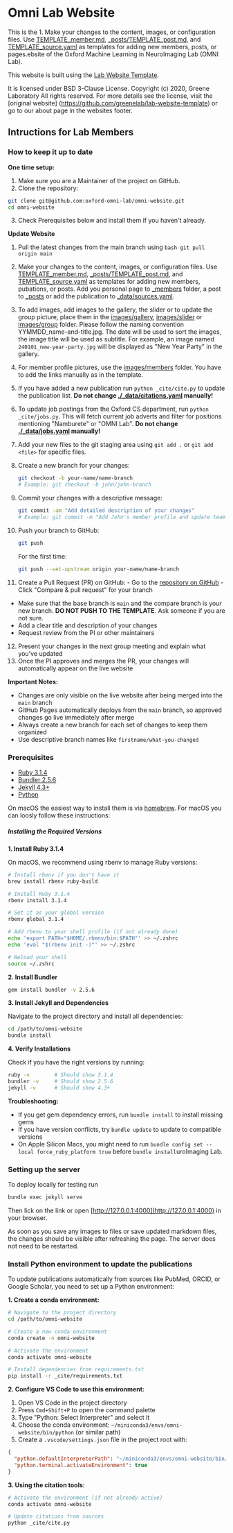 # Omni Lab Website

This is the 1. Make your changes to the content, images, or configuration files. Use [TEMPLATE_member.md](TEMPLATE_member.md), [\_posts/TEMPLATE_post.md](./_posts/TEMPLATE_post.md), and [TEMPLATE_source.yaml](TEMPLATE_source.yaml) as templates for adding new members, posts, or pages.ebsite of the Oxford Machine Learning in NeuroImaging Lab (OMNI Lab).

This website is built using the [Lab Website Template](https://github.com/greenelab/lab-website-template).

It is licensed under BSD 3-Clause License. Copyright (c) 2020, Greene Laboratory All rights reserved. For more details see the license, visit the [original website] (https://github.com/greenelab/lab-website-template) or go to our about page in the websites footer.

## Intructions for Lab Members

### How to keep it up to date

**One time setup:**

1. Make sure you are a Maintainer of the project on GitHub.
2. Clone the repository:

```bash
git clone git@github.com:oxford-omni-lab/omni-website.git
cd omni-website
```

3. Check Prerequisites below and install them if you haven't already.

**Update Website**

1. Pull the latest changes from the main branch using `bash git pull origin main`
2. Make your changes to the content, images, or configuration files. Use [TEMPLATE_member.md](TEMPLATE_member.md), [\_posts/TEMPLATE_post.md](./_posts/TEMPLATE_post.md), and [TEMPLATE_source.yaml](TEMPLATE_source.yaml) as templates for adding new members, pubations, or posts. Add you personal page to [\_members](./_members) folder, a post to [\_posts](./_posts) or add the publication to [\_data/sources.yaml](./_data/sources.yaml).
3. To add images, add images to the gallery, the slider or to update the group picture, place them in the [images/gallery](images/gallery), [images/slider](images/slider) or [images/group](images/group) folder. Please follow the naming convention YYMMDD_name-and-title.jpg. The date will be used to sort the images, the image title will be used as subtitle. For example, an image named `240101_new-year-party.jpg` will be displayed as "New Year Party" in the gallery.
4. For member profile pictures, use the [images/members](images/members) folder. You have to add the links manually as in the template.
5. If you have added a new publication run `python _cite/cite.py` to update the publication list. **Do not change [./\_data/citations.yaml](./_data/citations.yaml) manually!**
6. To update job postings from the Oxford CS department, run `python _cite/jobs.py`. This will fetch current job adverts and filter for positions mentioning "Namburete" or "OMNI Lab". **Do not change [./\_data/jobs.yaml](./_data/jobs.yaml) manually!**
7. Add your new files to the git staging area using `git add .` or `git add <file>` for specific files.
8. Create a new branch for your changes:
   ```bash
   git checkout -b your-name/name-branch
   # Example: git checkout -b john/john-branch
   ```
9. Commit your changes with a descriptive message:
   ```bash
   git commit -am "Add detailed description of your changes"
   # Example: git commit -m "Add John's member profile and update team photo"
   ```
10. Push your branch to GitHub:

    ```bash
    git push
    ```

    For the first time:

    ```bash
    git push --set-upstream origin your-name/name-branch
    ```

11. Create a Pull Request (PR) on GitHub: - Go to the [repository on GitHub](https://github.com/oxford-omni-lab/omni-website) - Click "Compare & pull request" for your branch

- Make sure that the base branch is `main` and the compare branch is your new branch. **DO NOT PUSH TO THE TEMPLATE**. Ask someone if you are not sure.
- Add a clear title and description of your changes
- Request review from the PI or other maintainers

12. Present your changes in the next group meeting and explain what you've updated
13. Once the PI approves and merges the PR, your changes will automatically appear on the live website

**Important Notes:**

- Changes are only visible on the live website after being merged into the `main` branch
- GitHub Pages automatically deploys from the `main` branch, so approved changes go live immediately after merge
- Always create a new branch for each set of changes to keep them organized
- Use descriptive branch names like `firstname/what-you-changed`

### Prerequisites

- [Ruby 3.1.4](https://www.ruby-lang.org/en/documentation/installation/)
- [Bundler 2.5.6](https://bundler.io/)
- [Jekyll 4.3+](https://jekyllrb.com/docs/installation/)
- [Python](https://www.python.org/downloads/)

On macOS the easiest way to install them is via [homebrew](https://brew.sh). For macOS you can loosly follow these instructions:

##### Installing the Required Versions

**1. Install Ruby 3.1.4**

On macOS, we recommend using rbenv to manage Ruby versions:

```bash
# Install rbenv if you don't have it
brew install rbenv ruby-build

# Install Ruby 3.1.4
rbenv install 3.1.4

# Set it as your global version
rbenv global 3.1.4

# Add rbenv to your shell profile (if not already done)
echo 'export PATH="$HOME/.rbenv/bin:$PATH"' >> ~/.zshrc
echo 'eval "$(rbenv init -)"' >> ~/.zshrc

# Reload your shell
source ~/.zshrc
```

**2. Install Bundler**

```bash
gem install bundler -v 2.5.6
```

**3. Install Jekyll and Dependencies**

Navigate to the project directory and install all dependencies:

```bash
cd /path/to/omni-website
bundle install
```

**4. Verify Installations**

Check if you have the right versions by running:

```bash
ruby -v        # Should show 3.1.4
bundler -v     # Should show 2.5.6
jekyll -v      # Should show 4.3+
```

**Troubleshooting:**

- If you get gem dependency errors, run `bundle install` to install missing gems
- If you have version conflicts, try `bundle update` to update to compatible versions
- On Apple Silicon Macs, you might need to run `bundle config set --local force_ruby_platform true` before `bundle install`uroImaging Lab.

### Setting up the server

To deploy locally for testing run

```bash
bundle exec jekyll serve
```

Then lick on the link or open [http://127.0.0.1:4000](http://127.0.0.1:4000) in your browser.

As soon as you save any images to files or save updated markdown files, the changes should be visible after refreshing the page. The server does not need to be restarted.

### Install Python environment to update the publications

To update publications automatically from sources like PubMed, ORCID, or Google Scholar, you need to set up a Python environment:

**1. Create a conda environment:**

```bash
# Navigate to the project directory
cd /path/to/omni-website

# Create a new conda environment
conda create -n omni-website

# Activate the environment
conda activate omni-website

# Install dependencies from requirements.txt
pip install -r _cite/requirements.txt
```

**2. Configure VS Code to use this environment:**

1. Open VS Code in the project directory
2. Press `Cmd+Shift+P` to open the command palette
3. Type "Python: Select Interpreter" and select it
4. Choose the conda environment: `~/miniconda3/envs/omni-website/bin/python` (or similar path)
5. Create a `.vscode/settings.json` file in the project root with:

```json
{
  "python.defaultInterpreterPath": "~/miniconda3/envs/omni-website/bin/python",
  "python.terminal.activateEnvironment": true
}
```

**3. Using the citation tools:**

```bash
# Activate the environment (if not already active)
conda activate omni-website

# Update citations from sources
python _cite/cite.py
```
